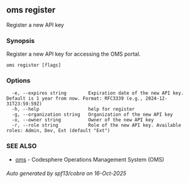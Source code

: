 ## oms register

Register a new API key

### Synopsis

Register a new API key for accessing the OMS portal.

```
oms register [flags]
```

### Options

```
  -e, --expires string        Expiration date of the new API key. Default is 1 year from now. Format: RFC3339 (e.g., 2024-12-31T23:59:59Z)
  -h, --help                  help for register
  -g, --organization string   Organization of the new API key
  -o, --owner string          Owner of the new API key
  -r, --role string           Role of the new API key. Available roles: Admin, Dev, Ext (default "Ext")
```

### SEE ALSO

* [oms](oms.md)	 - Codesphere Operations Management System (OMS)

###### Auto generated by spf13/cobra on 16-Oct-2025
